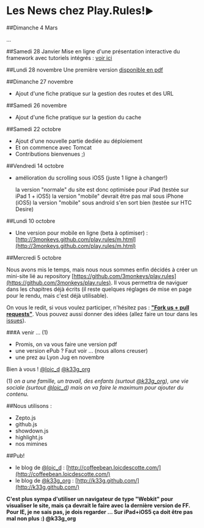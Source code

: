 <div class="bigHighlight">
<h1>Les News chez <strong>Play.Rules!</strong><small>►</small></h1>
</div>

##Dimanche 4 Mars

...

##Samedi 28 Janvier
Mise en ligne d'une présentation interactive du framework avec tutoriels intégrés : [voir ici](http://3monkeys.github.com/prez.play/)

##Lundi 28 novembre
Une première version [disponible en pdf](https://github.com/3monkeys/play.rules/blob/master/Play.Rules!►%20eBook.pdf?raw=true)

##Dimanche 27 novembre

- Ajout d'une fiche pratique sur la gestion des routes et des URL

##Samedi 26 novembre

- Ajout d'une fiche pratique sur la gestion du cache

##Samedi 22 octobre

- Ajout d'une nouvelle partie dediée au déploiement
- Et on commence avec Tomcat
- Contributions bienvenues ;)

##Vendredi 14 octobre

- amélioration du scrolling sous iOS5 (juste 1 ligne à changer!)

	la version "normale" du site est donc optimisée pour iPad (testée sur iPad 1 + iOS5)
	la version "mobile" devrait être pas mal sous iPhone (iOS5)
	la version "mobile" sous android s'en sort bien (testée sur HTC Desire)

##Lundi 10 octobre

- Une version pour mobile en ligne (beta à optimiser) : [http://3monkeys.github.com/play.rules/m.html](http://3monkeys.github.com/play.rules/m.html)

##Mercredi 5 octobre

Nous avons mis le temps, mais nous nous sommes enfin décidés à créer un mini-site lié au repository [https://github.com/3monkeys/play.rules](https://github.com/3monkeys/play.rules). Il vous permettra de naviguer dans les chapitres déjà écrits (il reste quelques réglages de mise en page pour le rendu, mais c'est déjà utilisable).

On vous le redit, si vous voulez participer, n'hésitez pas : [**"Fork us + pull requests"**](https://github.com/3monkeys/play.rules/fork). Vous pouvez aussi donner des idées (allez faire un tour dans les [issues](https://github.com/3monkeys/play.rules/issues)).

###A venir ... (1)

- Promis, on va vous faire une version pdf
- une version ePub ? Faut voir ... (nous allons creuser)
- une prez au Lyon Jug en novembre


Bien à vous ! [@loic_d](http://twitter.com/#!/loic_d) [@k33g_org](http://twitter.com/#!/k33g_org)

(1) *on a une famille, un travail, des enfants (surtout [@k33g_org](http://twitter.com/#!/k33g_org)), une vie sociale (surtout [@loic_d](http://twitter.com/#!/loic_d)) mais on va faire le maximum pour ajouter du contenu.*

##Nous utilisons :

- Zepto.js
- github.js
- showdown.js
- highlight.js
- nos mimines

##Pub!

- le blog de [@loic_d](http://twitter.com/#!/loic_d) : [http://coffeebean.loicdescotte.com/](http://coffeebean.loicdescotte.com/)
- le blog de [@k33g_org](http://twitter.com/#!/k33g_org) : [http://k33g.github.com/](http://k33g.github.com/)

**C'est plus sympa d'utiliser un navigateur de type "Webkit" pour visualiser le site, mais ça devrait le faire avec la dernière version de FF. Pour IE, je ne sais pas, je dois regarder ... Sur iPad+iOS5 ça doit être pas mal non plus :) @k33g_org**